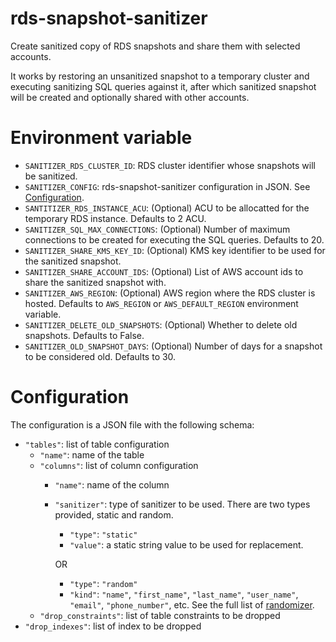 # rds-snapshot-sanitizer

Create sanitized copy of RDS snapshots and share them with selected accounts.

It works by restoring an unsanitized snapshot to a temporary cluster and executing sanitizing SQL queries against it, after which sanitized snapshot will be created and optionally shared with other accounts.

# Environment variable
- `SANITIZER_RDS_CLUSTER_ID`: RDS cluster identifier whose snapshots will be sanitized.
- `SANITIZER_CONFIG`: rds-snapshot-sanitizer configuration in JSON. See [Configuration](#configuration).
- `SANTITIZER_RDS_INSTANCE_ACU`: (Optional) ACU to be allocatted for the temporary RDS instance. Defaults to 2 ACU.
- `SANITIZER_SQL_MAX_CONNECTIONS`: (Optional) Number of maximum connections to be created for executing the SQL queries. Defaults to 20.
- `SANITIZER_SHARE_KMS_KEY_ID`: (Optional) KMS key identifier to be used for the sanitized snapshot.
- `SANITIZER_SHARE_ACCOUNT_IDS`: (Optional) List of AWS account ids to share the sanitized snapshot with.
- `SANITIZER_AWS_REGION`: (Optional) AWS region where the RDS cluster is hosted. Defaults to `AWS_REGION` or `AWS_DEFAULT_REGION` environment variable.
- `SANITIZER_DELETE_OLD_SNAPSHOTS`: (Optional) Whether to delete old snapshots. Defaults to False.
- `SANITIZER_OLD_SNAPSHOT_DAYS`: (Optional) Number of days for a snapshot to be considered old. Defaults to 30.

# Configuration
The configuration is a JSON file with the following schema:
- `"tables"`: list of table configuration
  - `"name"`: name of the table
  - `"columns"`: list of column configuration
    - `"name"`: name of the column
    - `"sanitizer"`: type of sanitizer to be used. There are two types provided, static and random.
      - `"type"`: `"static"`
      - `"value"`: a static string value to be used for replacement.

      OR

      - `"type"`: `"random"`
      - `"kind"`: `"name"`, `"first_name"`, `"last_name"`, `"user_name"`, `"email"`, `"phone_number"`, etc. See the full list of [randomizer](https://faker.readthedocs.io/en/master/providers.html).
  - `"drop_constraints"`: list of table constraints to be dropped
- `"drop_indexes"`: list of index to be dropped
